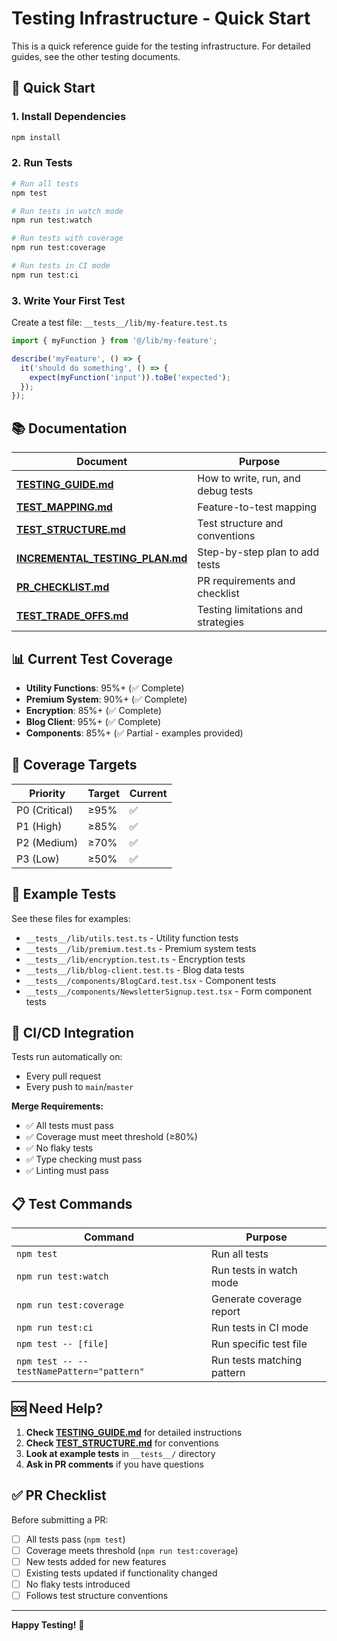 # Testing Infrastructure - Quick Start

This is a quick reference guide for the testing infrastructure. For detailed guides, see the other testing documents.

## 🚀 Quick Start

### 1. Install Dependencies

```bash
npm install
```

### 2. Run Tests

```bash
# Run all tests
npm test

# Run tests in watch mode
npm run test:watch

# Run tests with coverage
npm run test:coverage

# Run tests in CI mode
npm run test:ci
```

### 3. Write Your First Test

Create a test file: `__tests__/lib/my-feature.test.ts`

```typescript
import { myFunction } from '@/lib/my-feature';

describe('myFeature', () => {
  it('should do something', () => {
    expect(myFunction('input')).toBe('expected');
  });
});
```

## 📚 Documentation

| Document | Purpose |
|---------|---------|
| **[TESTING_GUIDE.md](TESTING_GUIDE.md)** | How to write, run, and debug tests |
| **[TEST_MAPPING.md](TEST_MAPPING.md)** | Feature-to-test mapping |
| **[TEST_STRUCTURE.md](TEST_STRUCTURE.md)** | Test structure and conventions |
| **[INCREMENTAL_TESTING_PLAN.md](INCREMENTAL_TESTING_PLAN.md)** | Step-by-step plan to add tests |
| **[PR_CHECKLIST.md](PR_CHECKLIST.md)** | PR requirements and checklist |
| **[TEST_TRADE_OFFS.md](TEST_TRADE_OFFS.md)** | Testing limitations and strategies |

## 📊 Current Test Coverage

- **Utility Functions**: 95%+ (✅ Complete)
- **Premium System**: 90%+ (✅ Complete)
- **Encryption**: 85%+ (✅ Complete)
- **Blog Client**: 95%+ (✅ Complete)
- **Components**: 85%+ (✅ Partial - examples provided)

## 🎯 Coverage Targets

| Priority | Target | Current |
|----------|--------|---------|
| P0 (Critical) | ≥95% | ✅ |
| P1 (High) | ≥85% | ✅ |
| P2 (Medium) | ≥70% | ✅ |
| P3 (Low) | ≥50% | ✅ |

## 🧪 Example Tests

See these files for examples:

- `__tests__/lib/utils.test.ts` - Utility function tests
- `__tests__/lib/premium.test.ts` - Premium system tests
- `__tests__/lib/encryption.test.ts` - Encryption tests
- `__tests__/lib/blog-client.test.ts` - Blog data tests
- `__tests__/components/BlogCard.test.tsx` - Component tests
- `__tests__/components/NewsletterSignup.test.tsx` - Form component tests

## 🔄 CI/CD Integration

Tests run automatically on:
- Every pull request
- Every push to `main`/`master`

**Merge Requirements:**
- ✅ All tests must pass
- ✅ Coverage must meet threshold (≥80%)
- ✅ No flaky tests
- ✅ Type checking must pass
- ✅ Linting must pass

## 📋 Test Commands

| Command | Purpose |
|---------|---------|
| `npm test` | Run all tests |
| `npm run test:watch` | Run tests in watch mode |
| `npm run test:coverage` | Generate coverage report |
| `npm run test:ci` | Run tests in CI mode |
| `npm test -- [file]` | Run specific test file |
| `npm test -- --testNamePattern="pattern"` | Run tests matching pattern |

## 🆘 Need Help?

1. **Check [TESTING_GUIDE.md](TESTING_GUIDE.md)** for detailed instructions
2. **Check [TEST_STRUCTURE.md](TEST_STRUCTURE.md)** for conventions
3. **Look at example tests** in `__tests__/` directory
4. **Ask in PR comments** if you have questions

## ✅ PR Checklist

Before submitting a PR:
- [ ] All tests pass (`npm test`)
- [ ] Coverage meets threshold (`npm run test:coverage`)
- [ ] New tests added for new features
- [ ] Existing tests updated if functionality changed
- [ ] No flaky tests introduced
- [ ] Follows test structure conventions

---

**Happy Testing!** 🎉

